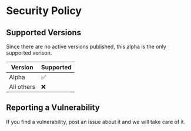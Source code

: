 # Security Policy

## Supported Versions

Since there are no active versions published, this alpha is the only supported verison.

| Version   | Supported          |
| -------   | ------------------ |
| Alpha     | :white_check_mark: |
| All others| :x:                |

## Reporting a Vulnerability

If you find a vulnerability, post an issue about it and we will take care of it.
